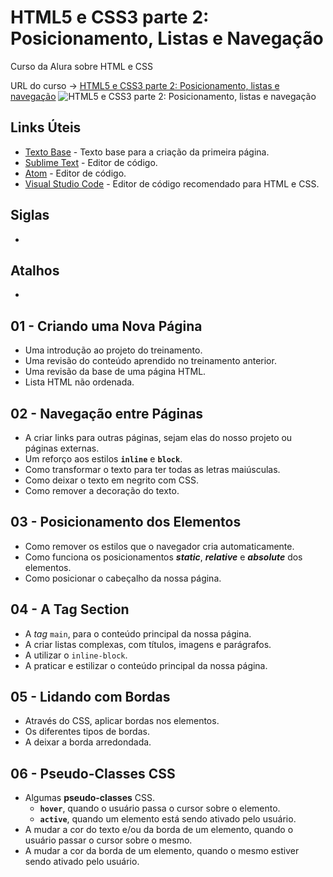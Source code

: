 # HTML5 e CSS3 parte 2: Posicionamento, Listas e Navegação

Curso da Alura sobre HTML e CSS

URL do curso -> [HTML5 e CSS3 parte 2: Posicionamento, listas e navegação](https://www.alura.com.br/curso-online-html5-css3-posicionamento-listas-navegacao)
![HTML5 e CSS3 parte 2: Posicionamento, listas e navegação](https://www.alura.com.br/assets/api/share/curso-html5-css3-posicionamento-listas-navegacao.png)

## Links Úteis
* [Texto Base]() - Texto base para a criação da primeira página.
* [Sublime Text](https://www.sublimetext.com/) - Editor de código.
* [Atom](https://atom.io/) - Editor de código.
* [Visual Studio Code](https://code.visualstudio.com/) - Editor de código recomendado para HTML e CSS.

## Siglas
*

## Atalhos
*

## 01 - Criando uma Nova Página
* Uma introdução ao projeto do treinamento.
* Uma revisão do conteúdo aprendido no treinamento anterior.
* Uma revisão da base de uma página HTML.
* Lista HTML não ordenada.

## 02 - Navegação entre Páginas
* A criar links para outras páginas, sejam elas do nosso projeto ou páginas externas.
* Um reforço aos estilos **`inline`** e **`block`**.
* Como transformar o texto para ter todas as letras maiúsculas.
* Como deixar o texto em negrito com CSS.
* Como remover a decoração do texto.

## 03 - Posicionamento dos Elementos
* Como remover os estilos que o navegador cria automaticamente.
* Como funciona os posicionamentos ***static***, ***relative*** e ***absolute*** dos elementos.
* Como posicionar o cabeçalho da nossa página.

## 04 - A Tag Section
* A *tag* `main`, para o conteúdo principal da nossa página.
* A criar listas complexas, com títulos, imagens e parágrafos.
* A utilizar o `inline-block`.
* A praticar e estilizar o conteúdo principal da nossa página.

## 05 - Lidando com Bordas
* Através do CSS, aplicar bordas nos elementos.
* Os diferentes tipos de bordas.
* A deixar a borda arredondada.

## 06 - Pseudo-Classes CSS
* Algumas **pseudo-classes** CSS.
    * **`hover`**, quando o usuário passa o cursor sobre o elemento.
    * **`active`**, quando um elemento está sendo ativado pelo usuário.
* A mudar a cor do texto e/ou da borda de um elemento, quando o usuário passar o cursor sobre o mesmo.
* A mudar a cor da borda de um elemento, quando o mesmo estiver sendo ativado pelo usuário.